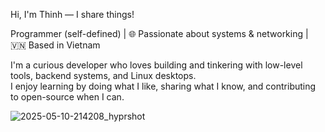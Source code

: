 Hi, I'm Thinh — I share things!

Programmer (self-defined) | 🌐 Passionate about systems & networking | 🇻🇳 Based in Vietnam

I'm a curious developer who loves building and tinkering with low-level tools, backend systems, and Linux desktops.  
I enjoy learning by doing what I like, sharing what I know, and contributing to open-source when I can.

![2025-05-10-214208_hyprshot](https://github.com/user-attachments/assets/d7a75e01-9359-428a-a78b-b5492941dc9d)
